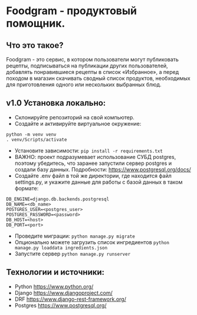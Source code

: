 # Foodgram - продуктовый помощник.
## Что это такое?
Foodgram - это сервис, в котором пользователи могут публиковать рецепты, подписываться на публикации других пользователей, добавлять понравившиеся рецепты в список «Избранное», а перед походом в магазин скачивать сводный список продуктов, необходимых для приготовления одного или нескольких выбранных блюд.

## v1.0 Установка локально:
- Склонируйте репозиторий на свой компьютер.
- Создайте и активируйте виртуальное окружение:
```
python -m venv venv
. venv/Scripts/activate
```
- Установите зависимости: ``` pip install -r requirements.txt ```
- ВАЖНО: проект подразумевает использование СУБД postgres, поэтому убедитесь, что заранее запустили сервер postgres и создали базу данных. Подробности: https://www.postgresql.org/docs/
- Создайте .env файл в той же директории, где находится файл settings.py, и укажите данные для работы с базой данных в таком формате:
```
DB_ENGINE=django.db.backends.postgresql
DB_NAME=<db_name>
POSTGRES_USER=<postgres_user>
POSTGRES_PASSWORD=<password>
DB_HOST=<host>
DB_PORT=<port>
```
- Проведите миграции: ``` python manage.py migrate ```
- Опционально можете загрузить список ингредиентов ``` python manage.py loaddata ingredients.json ```
- Запустите сервер ``` python manage.py runserver ```

## Технологии и источники:
- Python https://www.python.org/
- Django https://www.djangoproject.com/
- DRF https://www.django-rest-framework.org/
- Postgres https://www.postgresql.org/
